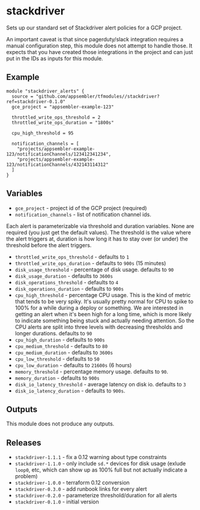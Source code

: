 # stackdriver

Sets up our standard set of Stackdriver alert policies for a GCP
project.

An important caveat is that since pagerduty/slack integration requires
a manual configuration step, this module does not attempt to handle
those. It expects that you have created those integrations in the
project and can just put in the IDs as inputs for this module.

## Example

```
module "stackdriver_alerts" {
  source = "github.com/appsembler/tfmodules//stackdriver?ref=stackdriver-0.1.0"
  gce_project = "appsembler-example-123"
  
  throttled_write_ops_threshold = 2
  throttled_write_ops_duration = "1800s"
  
  cpu_high_threshold = 95
  
  notification_channels = [
    "projects/appsembler-example-123/notificationChannels/123412341234",
    "projects/appsembler-example-123/notificationChannels/432143114312"
  ]
}
```

## Variables

* `gce_project` - project id of the GCP project (required)
* `notification_channels` - list of notification channel ids.

Each alert is parameterizable via threshold and duration
variables. None are required (you just get the default values). The
threshold is the value where the alert triggers at, duration is how
long it has to stay over (or under) the threshold before the alert
triggers.

* `throttled_write_ops_threshold` - defaults to `1`
* `throttled_write_ops_duration` - defaults to `900s` (15 minutes)
* `disk_usage_threshold` - percentage of disk usage. defaults to `90`
* `disk_usage_duration` - defaults to `3600s`
* `disk_operations_threshold` - defaults to `4`
* `disk_operations_duration` - defaults to `900s`
* `cpu_high_threshold` - percentage CPU usage. This is the kind of
  metric that tends to be very spiky. It's usually pretty normal for
  CPU to spike to 100% for a while during a deploy or something. We
  are interested in getting an alert when it's been high for a long
  time, which is more likely to indicate something being stuck and
  actually needing attention. So the CPU alerts are split into three
  levels with decreasing thresholds and longer durations. defaults to `90`
* `cpu_high_duration` - defaults to `900s`
* `cpu_medium_threshold` - defaults to `80`
* `cpu_medium_duration` - defaults to `3600s`
* `cpu_low_threshold` - defaults to `50`
* `cpu_low_duration` - defaults to `21600s` (6 hours)
* `memory_threshold` - percentage memory usage. defaults to `90`.
* `memory_duration` - defaults to `900s`
* `disk_io_latency_threshold` - average latency on disk io. defaults
   to `3`
* `disk_io_latency_duration` - defaults to `900s`.


## Outputs

This module does not produce any outputs.

## Releases

* `stackdriver-1.1.1` - fix a 0.12 warning about type constraints
* `stackdriver-1.1.0` - only include `sd.*` devices for disk usage
  (exlude `loop0`, etc, which can show up as 100% full but not
  actually indicate a problem)
* `stackdriver-1.0.0` - terraform 0.12 conversion
* `stackdriver-0.3.0` - add runbook links for every alert
* `stackdriver-0.2.0` - parameterize threshold/duration for all alerts
* `stackdriver-0.1.0` - initial version
